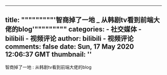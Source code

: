 
---
title: """""""""'智商掉了一地 _ 从韩剧tv看到前端大佬的blog'"""""""""
categories: 
    - 社交媒体
    - bilibili - 视频评论
author: bilibili - 视频评论
comments: false
date: Sun, 17 May 2020 12:06:37 GMT
thumbnail: ''
---

<div>   
智商掉了一地 : 从韩剧tv看到前端大佬的blog  
</div>
            
